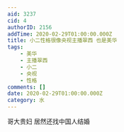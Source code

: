 ```yaml
---
aid: 3237
cid: 4
authorID: 2156
addTime: 2020-02-29T01:00:00.000Z
title: 小二性格很像央视主播翠西 也是美华
tags:
    - 美华
    - 主播翠西
    - 小二
    - 央视
    - 性格
comments: []
date: 2020-02-29T01:00:00.000Z
category: 水
---
```


哥大贵妇 居然还找中国人结婚
